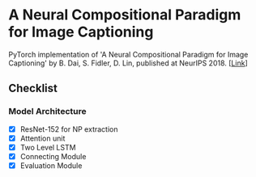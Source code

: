 # A Neural Compositional Paradigm for Image Captioning

PyTorch implementation of 'A Neural Compositional Paradigm for Image Captioning' by B. Dai, S. Fidler, D. Lin, published at NeurIPS 2018. [[Link](https://arxiv.org/abs/1810.09630)]

## Checklist
### Model Architecture
- [x] ResNet-152 for NP extraction
- [x] Attention unit
- [x] Two Level LSTM
- [x] Connecting Module
- [x] Evaluation Module